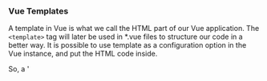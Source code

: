 ### Vue Templates

A template in Vue is what we call the HTML part of our Vue application. 
The `<template>` tag will later be used in *.vue files to structure our code in a better way.
It is possible to use template as a configuration option in the Vue instance, and put the HTML code inside.

So, a '<template>' is a special HTML-like element used to define the structure of a Vue component's UI. It acts as a container for the component’s markup and is essential in Vue’s Single File Components (SFCs) or inside inline component definitions.

Key Points About templates in Vue 3:</br>

**1. Encapsulation of Markup:**
The `<template>` section contains the HTML structure of the component.
It is not rendered as an actual DOM element in the output.

**2. Reactivity & Binding:**
It can contain Vue directives like `v-bind, v-for, v-if`, etc.
It can dynamically render data using `{{ }} (interpolation)`.

**3. Scoped to the Component:**
Unlike regular HTML, elements inside <template> are reactive and belong only to the component they are defined in.

**4. Multiple Root Elements (Vue 3 feature):**
Vue 3 allows multiple root elements inside <template>, unlike Vue 2 which required a single root element.


&nbsp;</br>
Example of a `<template>` in a Vue 3 Component:

``` js
<template>
  <div>
    <h1>{{ title }}</h1>
    <p>{{ description }}</p>
  </div>
</template>

<script>
export default {
  data() {
    return {
      title: "Hey, my component is in Vue 3",
      description: "Vue 3 allows multiple root elements!"
    };
  }
};
</script>

<style scoped>
h1 {
  color: dodgerblue;
}
</style>
```

